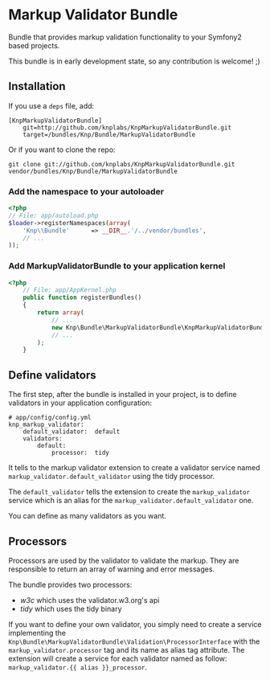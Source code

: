 Markup Validator Bundle
=======================

Bundle that provides markup validation functionality to your Symfony2 based
projects.

This bundle is in early development state, so any contribution is welcome! ;)

Installation
------------

If you use a `deps` file, add:

    [KnpMarkupValidatorBundle]
        git=http://github.com/knplabs/KnpMarkupValidatorBundle.git
        target=/bundles/Knp/Bundle/MarkupValidatorBundle

Or if you want to clone the repo:

    git clone git://github.com/knplabs/KnpMarkupValidatorBundle.git vendor/bundles/Knp/Bundle/MarkupValidatorBundle

### Add the namespace to your autoloader

``` php
<?php
// File: app/autoload.php
$loader->registerNamespaces(array(
    'Knp\\Bundle'      => __DIR__.'/../vendor/bundles',
    // ...
));
```

### Add MarkupValidatorBundle to your application kernel

``` php
<?php
    // File: app/AppKernel.php
    public function registerBundles()
    {
        return array(
            // ...
            new Knp\Bundle\MarkupValidatorBundle\KnpMarkupValidatorBundle(),
            // ...
        );
    }
```

Define validators
-----------------

The first step, after the bundle is installed in your project, is to define
validators in your application configuration:

    # app/config/config.yml
    knp_markup_validator:
        default_validator:  default
        validators:
            default:
                processor:  tidy

It tells to the markup validator extension to create a validator service named
`markup_validator.default_validator` using the tidy processor.

The `default_validator` tells the extension to create the `markup_validator`
service which is an alias for the `markup_validator.default_validator` one.

You can define as many validators as you want.

Processors
----------

Processors are used by the validator to validate the markup. They are
responsible to return an array of warning and error messages.

The bundle provides two processors:

 * *w3c* which uses the validator.w3.org's api
 * *tidy* which uses the tidy binary

If you want to define your own validator, you simply need to create a service
implementing the `Knp\Bundle\MarkupValidatorBundle\Validation\ProcessorInterface`
with the `markup_validator.processor` tag and its name as alias tag attribute.
The extension will create a service for each validator named as follow:
`markup_validator.{{ alias }}_processor`.
